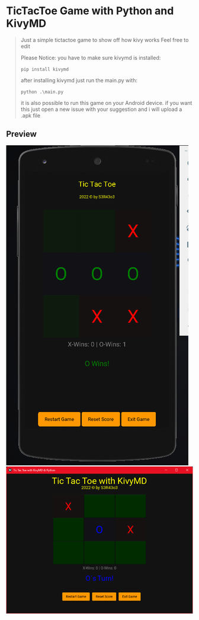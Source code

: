 # TicTacToe Game with Python and KivyMD #

> Just a simple tictactoe game to show off how kivy works
> Feel free to edit
>
> Please Notice:
> you have to make sure kivymd is installed:
>
> ```CMD
> pip install kivymd
>```
>
>after installing kivymd just run the main.py with:
>
>```CMD
> python .\main.py
>```
>
> it is also possible to run this game on your Android device. if you want this just open a new issue with your suggestion and i will upload a .apk file


## Preview ##
![mobile preview](mobile-preview.png)
![preview image](preview.png)